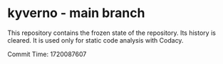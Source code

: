 # kyverno - main branch

This repository contains the frozen state of the repository.
Its history is cleared. It is used only for static code
analysis with Codacy.

Commit Time: 1720087607
